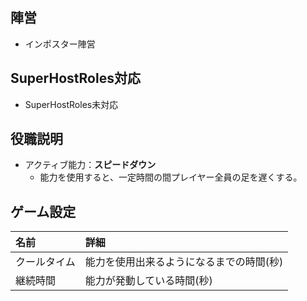 ## 陣営
- インポスター陣営

## SuperHostRoles対応
- SuperHostRoles未対応

## 役職説明
- アクティブ能力：**スピードダウン**
  - 能力を使用すると、一定時間の間プレイヤー全員の足を遅くする。

## ゲーム設定
| 名前 | 詳細 |
| :-- | :-- |
| クールタイム | 能力を使用出来るようになるまでの時間(秒) |
| 継続時間 | 能力が発動している時間(秒) |